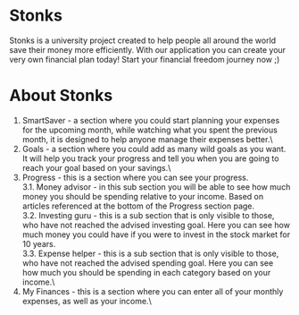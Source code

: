 # Stonks
Stonks is a university project created to help people all around the world save their money more efficiently.
With our application you can create your very own financial plan today!
Start your financial freedom journey now ;)

# About Stonks
  1. SmartSaver - a section where you could start planning your expenses for the upcoming month, while watching what you spent the previous month, it is designed to help anyone manage their expenses better.\
  2. Goals - a section where you could add as many wild goals as you want. It will help you track your progress and tell you when you are going to reach your goal based on your savings.\
  3. Progress - this is a section where you can see your progress.\
    3.1. Money advisor - in this sub section you will be able to see how much money you should be spending relative to your income. Based on articles referenced at the bottom of the Progress section page.\
    3.2. Investing guru - this is a sub section that is only visible to those, who have not reached the advised investing goal. Here you can see how much money you could have if you were to invest in the stock market for 10 years.\
    3.3. Expense helper - this is a sub section that is only visible to those, who have not reached the advised spending goal. Here you can see how much you should be spending in each category based on your income.\
  4. My Finances - this is a section where you can enter all of your monthly expenses, as well as your income.\
